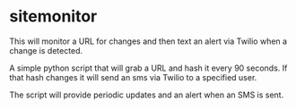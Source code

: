 # sitemonitor
This will monitor a URL for changes and then text an alert via Twilio when a change is detected.

A simple python script that will grab a URL and hash it every 90 seconds. If that hash changes it will send an sms via Twilio to a specified user.

The script will provide periodic updates and an alert when an SMS is sent.
